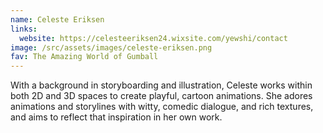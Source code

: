 ```yaml
---
name: Celeste Eriksen
links:
  website: https://celesteeriksen24.wixsite.com/yewshi/contact
image: /src/assets/images/celeste-eriksen.png
fav: The Amazing World of Gumball
---
```

With a background in storyboarding and illustration, Celeste works within both 2D and 3D spaces to create playful, cartoon animations. She adores animations and storylines with witty, comedic dialogue, and rich textures, and aims to reflect that inspiration in her own work.